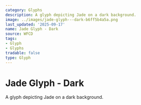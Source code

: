 ```yaml
---
category: Glyphs
description: A glyph depicting Jade on a dark background.
image: ../images/jade-glyph---dark-b6ff5b4a5a.png
last_updated: '2025-09-17'
name: Jade Glyph - Dark
source: WFCD
tags:
- Glyph
- Glyphs
tradable: false
type: Glyph
---
```


# Jade Glyph - Dark

A glyph depicting Jade on a dark background.


